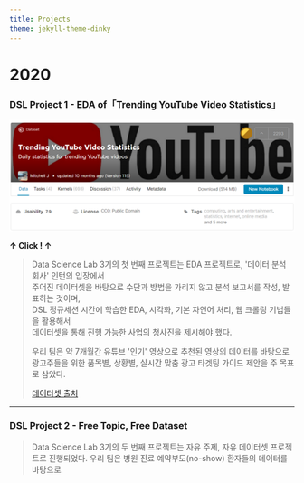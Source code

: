 ```yaml
---
title: Projects
theme: jekyll-theme-dinky
---
```


# **2020**

### **DSL Project 1 - EDA of「Trending YouTube Video Statistics」**

[![YouTube](\assets\img\project\youtube.png "Presentation Link")](https://yonsei-my.sharepoint.com/:p:/g/personal/euijun_choi_o365_yonsei_ac_kr/ESuQPLZBIQdNidqzf2CxHs0BlQYbdKnCMyB4zvkaG2EACw?rtime=A8A6vfLM10g)  

**↑ Click ! ↑**

> Data Science Lab 3기의 첫 번째 프로젝트는 EDA 프로젝트로, '데이터 분석 회사' 인턴의 입장에서  
> 주어진 데이터셋을 바탕으로 수단과 방법을 가리지 않고 분석 보고서를 작성, 발표하는 것이며,  
> DSL 정규세션 시간에 학습한 EDA, 시각화, 기본 자연어 처리, 웹 크롤링 기법들을 활용해서   
> 데이터셋을 통해 진행 가능한 사업의 청사진을 제시해야 했다.
>
> 우리 팀은 약 7개월간 유튜브 '인기' 영상으로 추천된 영상의 데이터를 바탕으로  
> 광고주들을 위한 품목별, 상황별, 실시간 맞춤 광고 타겟팅 가이드 제안을 주 목표로 삼았다.   
>
> [데이터셋 출처](https://www.kaggle.com/datasnaek/youtube-new)   

***

### **DSL Project 2 - Free Topic, Free Dataset**

> Data Science Lab 3기의 두 번째 프로젝트는 자유 주제, 자유 데이터셋 프로젝트로 진행되었다. 우리 팀은 병원 진료 예약부도(no-show) 환자들의 데이터를 바탕으로